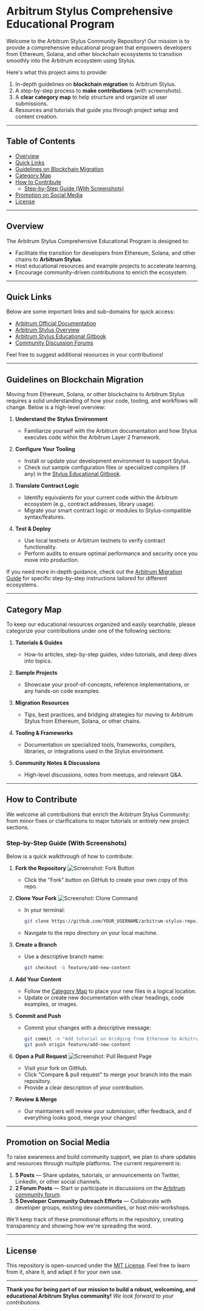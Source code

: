 # Arbitrum Stylus Comprehensive Educational Program

Welcome to the Arbitrum Stylus Community Repository! Our mission is to provide a comprehensive educational program that empowers developers from Ethereum, Solana, and other blockchain ecosystems to transition smoothly into the Arbitrum ecosystem using Stylus.

Here's what this project aims to provide:

1. In-depth guidelines on **blockchain migration** to Arbitrum Stylus.
2. A step-by-step process to **make contributions** (with screenshots).
3. A **clear category map** to help structure and organize all user submissions.
4. Resources and tutorials that guide you through project setup and content creation.

--------------------------------------------------------------------------------

## Table of Contents

- [Overview](#overview)
- [Quick Links](#quick-links)
- [Guidelines on Blockchain Migration](#guidelines-on-blockchain-migration)
- [Category Map](#category-map)
- [How to Contribute](#how-to-contribute)
  - [Step-by-Step Guide (With Screenshots)](#step-by-step-guide-with-screenshots)
- [Promotion on Social Media](#promotion-on-social-media)
- [License](#license)

--------------------------------------------------------------------------------

## Overview

The Arbitrum Stylus Comprehensive Educational Program is designed to:
- Facilitate the transition for developers from Ethereum, Solana, and other chains to **Arbitrum Stylus**.
- Host educational resources and example projects to accelerate learning.
- Encourage community-driven contributions to enrich the ecosystem.

--------------------------------------------------------------------------------

## Quick Links

Below are some important links and sub-domains for quick access:

- [Arbitrum Official Documentation](https://docs.arbitrum.io/)
- [Arbitrum Stylus Overview](https://developer.arbitrum.io/stylus)
- [Arbitrum Stylus Educational Gitbook](https://example.com/educational-gitbook)
- [Community Discussion Forums](https://forum.arbitrum.io/)

Feel free to suggest additional resources in your contributions!

--------------------------------------------------------------------------------

## Guidelines on Blockchain Migration

Moving from Ethereum, Solana, or other blockchains to Arbitrum Stylus requires a solid understanding of how your code, tooling, and workflows will change. Below is a high-level overview:

1. **Understand the Stylus Environment**
   - Familiarize yourself with the Arbitrum documentation and how Stylus executes code within the Arbitrum Layer 2 framework.

2. **Configure Your Tooling**
   - Install or update your development environment to support Stylus.
   - Check out sample configuration files or specialized compilers (if any) in the [Stylus Educational Gitbook](https://example.com/educational-gitbook).

3. **Translate Contract Logic**
   - Identify equivalents for your current code within the Arbitrum ecosystem (e.g., contract addresses, library usage).
   - Migrate your smart contract logic or modules to Stylus-compatible syntax/features.

4. **Test & Deploy**
   - Use local testnets or Arbitrum testnets to verify contract functionality.
   - Perform audits to ensure optimal performance and security once you move into production.

If you need more in-depth guidance, check out the [Arbitrum Migration Guide](https://docs.arbitrum.io/migration-guide) for specific step-by-step instructions tailored for different ecosystems.

--------------------------------------------------------------------------------

## Category Map

To keep our educational resources organized and easily searchable, please categorize your contributions under one of the following sections:

1. **Tutorials & Guides**
   - How-to articles, step-by-step guides, video tutorials, and deep dives into topics.

2. **Sample Projects**
   - Showcase your proof-of-concepts, reference implementations, or any hands-on code examples.

3. **Migration Resources**
   - Tips, best practices, and bridging strategies for moving to Arbitrum Stylus from Ethereum, Solana, or other chains.

4. **Tooling & Frameworks**
   - Documentation on specialized tools, frameworks, compilers, libraries, or integrations used in the Stylus environment.

5. **Community Notes & Discussions**
   - High-level discussions, notes from meetups, and relevant Q&A.

--------------------------------------------------------------------------------

## How to Contribute

We welcome all contributions that enrich the Arbitrum Stylus Community: from minor fixes or clarifications to major tutorials or entirely new project sections.

### Step-by-Step Guide (With Screenshots)

Below is a quick walkthrough of how to contribute:

1. **Fork the Repository**
   ![Screenshot: Fork Button](https://harlequin-blonde-guanaco-849.mypinata.cloud/files/bafkreib3iugbql4fllxprjqzipawxwvu7aovj2h7mu3o4lsvuoswybo5v4?X-Algorithm=PINATA1&X-Date=1737485647&X-Expires=30&X-Method=GET&X-Signature=fcf757eaca85527a93340ace45101276acce0da645b76394f6faf85318389bd1)
   - Click the "Fork" button on GitHub to create your own copy of this repo.

2. **Clone Your Fork**
   ![Screenshot: Clone Command](https://harlequin-blonde-guanaco-849.mypinata.cloud/files/bafkreih5do7gpym6iocgscsa3wwkg3m4lrsor7zozf3vb2ipr3ccg4lddy?X-Algorithm=PINATA1&X-Date=1737485566&X-Expires=30&X-Method=GET&X-Signature=cee53cc10131d9eb630864b5b92bf8172bd6e38bea60abce8758dea82d7e6034)
   - In your terminal:
     ```bash
     git clone https://github.com/YOUR_USERNAME/arbitrum-stylus-repo.git
     ```
   - Navigate to the repo directory on your local machine.

3. **Create a Branch**
   - Use a descriptive branch name:
     ```bash
     git checkout -b feature/add-new-content
     ```

4. **Add Your Content**
   - Follow the [Category Map](#category-map) to place your new files in a logical location.
   - Update or create new documentation with clear headings, code examples, or images.

5. **Commit and Push**
   - Commit your changes with a descriptive message:
     ```bash
     git commit -m "Add tutorial on bridging from Ethereum to Arbitrum Stylus"
     git push origin feature/add-new-content
     ```

6. **Open a Pull Request**
   ![Screenshot: Pull Request Page](https://harlequin-blonde-guanaco-849.mypinata.cloud/files/bafkreidqfscavfzz7qtgidxkdinhzx2q6hjk2fgzmmlfh2tww4p3ojcrdm?X-Algorithm=PINATA1&X-Date=1737485571&X-Expires=30&X-Method=GET&X-Signature=5a65bef652a23b5203576800f7f7954c1f273a66e431d50762b417d222934c39)
   - Visit your fork on GitHub.
   - Click "Compare & pull request" to merge your branch into the main repository.
   - Provide a clear description of your contribution.

7. **Review & Merge**
   - Our maintainers will review your submission, offer feedback, and if everything looks good, merge your changes!

--------------------------------------------------------------------------------

## Promotion on Social Media

To raise awareness and build community support, we plan to share updates and resources through multiple platforms. The current requirement is:

1. **5 Posts** — Share updates, tutorials, or announcements on Twitter, LinkedIn, or other social channels.
2. **2 Forum Posts** — Start or participate in discussions on the [Arbitrum community forum](https://forum.arbitrum.io/).
3. **5 Developer Community Outreach Efforts** — Collaborate with developer groups, existing dev communities, or host mini-workshops.

We'll keep track of these promotional efforts in the repository, creating transparency and showing how we're spreading the word.

--------------------------------------------------------------------------------

## License

This repository is open-sourced under the [MIT License](LICENSE). Feel free to learn from it, share it, and adapt it for your own use.

--------------------------------------------------------------------------------

**Thank you for being part of our mission to build a robust, welcoming, and educational Arbitrum Stylus community!**
_We look forward to your contributions._ 
